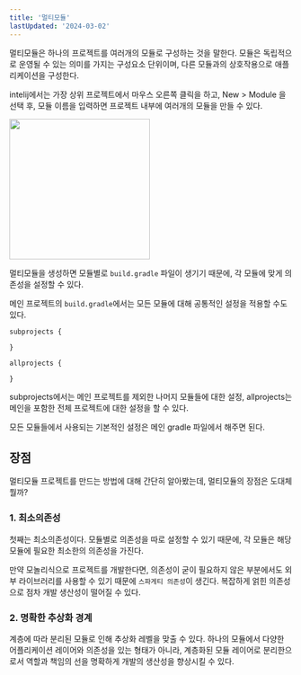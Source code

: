 ```yaml
---
title: '멀티모듈'
lastUpdated: '2024-03-02'
---
```


멀티모듈은 하나의 프로젝트를 여러개의 모듈로 구성하는 것을 말한다. 모듈은 독립적으로 운영될 수 있는 의미를 가지는 구성요소 단위이며, 다른 모듈과의 상호작용으로 애플리케이션을 구성한다.

intelij에서는 가장 상위 프로젝트에서 마우스 오른쪽 클릭을 하고, New > Module 을 선택 후, 모듈 이름을 입력하면 프로젝트 내부에 여러개의 모듈을 만들 수 있다.

<img src=https://user-images.githubusercontent.com/81006587/197389221-bbb3533a-72b6-45aa-b37a-c65a5f95a756.png height=250px/>

멀티모듈을 생성하면 모듈별로 `build.gradle` 파일이 생기기 때문에, 각 모듈에 맞게 의존성을 설정할 수 있다.

메인 프로젝트의 `build.gradle`에서는 모든 모듈에 대해 공통적인 설정을 적용할 수도 있다.

```
subprojects {

}

allprojects {

}
```

subprojects에서는 메인 프로젝트를 제외한 나머지 모듈들에 대한 설정, allprojects는 메인을 포함한 전체 프로젝트에 대한 설정을 할 수 있다.

모든 모듈들에서 사용되는 기본적인 설정은 메인 gradle 파일에서 해주면 된다.

## 장점

멀티모듈 프로젝트를 만드는 방법에 대해 간단히 알아봤는데, 멀티모듈의 장점은 도대체 뭘까?

### 1. 최소의존성

첫째는 최소의존성이다. 모듈별로 의존성을 따로 설정할 수 있기 때문에, 각 모듈은 해당 모듈에 필요한 최소한의 의존성을 가진다.

만약 모놀리식으로 프로젝트를 개발한다면, 의존성이 굳이 필요하지 않은 부분에서도 외부 라이브러리를 사용할 수 있기 때문에 `스파게티 의존성`이 생긴다. 복잡하게 얽힌 의존성으로 점차 개발 생산성이 떨어질 수 있다. 

### 2. 명확한 추상화 경계

계층에 따라 분리된 모듈로 인해 추상화 레벨을 맞출 수 있다. 하나의 모듈에서 다양한 어플리케이션 레이어와 의존성을 있는 형태가 아니라, 계층화된 모듈 레이어로 분리한으로서 역할과 책임의 선을 명확하게 개발의 생산성을 향상시킬 수 있다.
